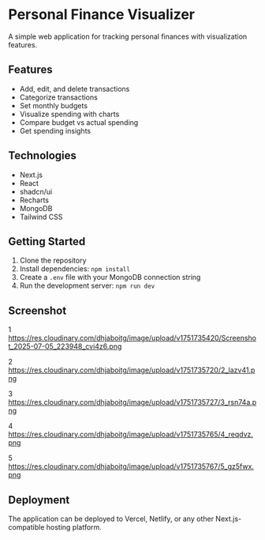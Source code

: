 # Personal Finance Visualizer

A simple web application for tracking personal finances with visualization features.

## Features

- Add, edit, and delete transactions
- Categorize transactions
- Set monthly budgets
- Visualize spending with charts
- Compare budget vs actual spending
- Get spending insights

## Technologies

- Next.js
- React
- shadcn/ui
- Recharts
- MongoDB
- Tailwind CSS

## Getting Started

1. Clone the repository
2. Install dependencies: `npm install`
3. Create a `.env` file with your MongoDB connection string
4. Run the development server: `npm run dev`

## Screenshot
1
https://res.cloudinary.com/dhjaboitg/image/upload/v1751735420/Screenshot_2025-07-05_223948_cvi4z6.png

2
https://res.cloudinary.com/dhjaboitg/image/upload/v1751735720/2_lazv41.png

3
https://res.cloudinary.com/dhjaboitg/image/upload/v1751735727/3_rsn74a.png

4
https://res.cloudinary.com/dhjaboitg/image/upload/v1751735765/4_reqdvz.png

5
https://res.cloudinary.com/dhjaboitg/image/upload/v1751735767/5_gz5fwx.png

## Deployment

The application can be deployed to Vercel, Netlify, or any other Next.js-compatible hosting platform.
